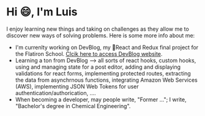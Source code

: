 # Hi :smile:, I'm Luis

I enjoy learning new things and taking on challenges as they allow me to discover new ways of solving problems. Here is some more info about me:
* I'm currenlty working on DevBlog, my :rocket:React and Redux final project for the Flatiron School. [Clcik here to access DevBlog website](https://luisdevblog.netlify.app/). 
* Learning a ton from DevBlog --> all sorts of react hooks, custom hooks, using and managing state for a post editor, adding and displaying validations for react forms, implementing protected routes, extracting the data from asynchrnous functions, integrating Amazon Web Services (AWS), implementing JSON Web Tokens for user authentication/authorication, ....
* When becoming a developer, may people write, "Former ..."; I write, "Bachelor's degree in Chemical Engineering".


